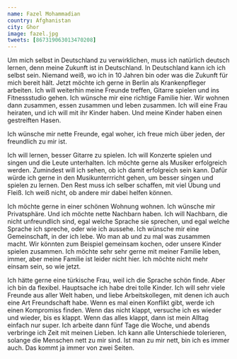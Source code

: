 ```yaml
---
name: Fazel Mohammadian
country: Afghanistan
city: Ghor
image: fazel.jpg
tweets: [867319063013470208]
---
```


Um mich selbst in Deutschland zu verwirklichen, muss ich natürlich deutsch lernen, denn meine Zukunft ist in Deutschland. In Deutschland kann ich ich selbst sein. Niemand weiß, wo ich in 10 Jahren bin oder was die Zukunft für mich bereit hält. Jetzt möchte ich gerne in Berlin als Krankenpfleger arbeiten. Ich will weiterhin meine Freunde treffen, Gitarre spielen und ins Fitnessstudio gehen. Ich wünsche mir eine richtige Familie hier. Wir wohnen dann zusammen, essen zusammen und leben zusammen. Ich will eine Frau heiraten, und ich will mit ihr Kinder haben. Und meine Kinder haben einen gestreiften Hasen.

Ich wünsche mir nette Freunde, egal woher, ich freue mich über jeden, der freundlich zu mir ist.

Ich will lernen, besser Gitarre zu spielen. Ich will Konzerte spielen und singen und die Leute unterhalten. Ich möchte gerne als Musiker erfolgreich werden. Zumindest will ich sehen, ob ich damit erfolgreich sein kann. Dafür würde ich gerne in den Musikunterrricht gehen, um besser singen und spielen zu lernen. Den Rest muss ich selber schaffen, mit viel Übung und Fleiß. Ich weiß nicht, ob andere mir dabei helfen können.

Ich möchte gerne in einer schönen Wohnung wohnen. Ich wünsche mir Privatsphäre. Und ich möchte nette Nachbarn haben. Ich will Nachbarn, die nicht unfreundlich sind, egal welche Sprache sie sprechen, und egal welche Sprache ich spreche, oder wie ich aussehe. Ich wünsche mir eine Gemeinschaft, in der ich lebe. Wo man ab und zu mal was zusammen macht. Wir könnten zum Beispiel gemeinsam kochen, oder unsere Kinder spielen zusammen. Ich möchte sehr sehr gerne mit meiner Familie leben, immer, aber meine Familie ist leider nicht hier. Ich möchte nicht mehr einsam sein, so wie jetzt.

Ich hätte gerne eine türkische Frau, weil ich die Sprache schön finde. Aber ich bin da flexibel. Hauptsache ich habe drei tolle Kinder. Ich will sehr viele Freunde aus aller Welt haben, und liebe Arbeitskollegen, mit denen ich auch eine Art Freundschaft habe. Wenn es mal einen Konflikt gibt, werde ich einen Kompromiss finden. Wenn das nicht klappt, versuche ich es wieder und wieder, bis es klappt. Wenn das alles klappt, dann ist mein Alltag einfach nur super. Ich arbeite dann fünf Tage die Woche, und abends verbringe ich Zeit mit meinen Lieben. Ich kann alle Unterschiede tolerieren, solange die Menschen nett zu mir sind. Ist man zu mir nett, bin ich es immer auch. Das kommt ja immer von zwei Seiten.
